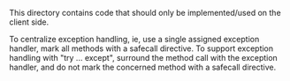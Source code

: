 This directory contains code that should only be implemented/used on the client side.

To centralize exception handling, ie, use a single assigned exception handler,
mark all methods with a safecall directive.
To support exception handling with "try ... except", surround the method call with
the exception handler, and do not mark the concerned method with a safecall directive.

